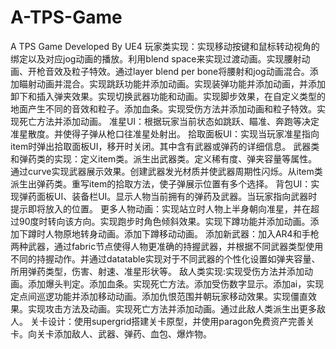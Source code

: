 # A-TPS-Game
A TPS Game Developed By UE4
玩家类实现：实现移动按键和鼠标转动视角的绑定以及对应jog动画的播放。利用blend space来实现过渡动画。实现腰射动画、开枪音效及粒子特效。通过layer blend per bone将腰射和jog动画混合。添加瞄射动画并混合。实现跳跃功能并添加动画。实现装弹功能并添加动画，并添加卸下和插入弹夹效果。实现切换武器功能和动画。实现脚步效果，在自定义类型的地面产生不同的音效和粒子。添加血条。实现受伤方法并添加动画和粒子特效。实现死亡方法并添加动画。
准星UI：根据玩家当前状态如跳跃、瞄准、奔跑等决定准星散度。并使得子弹从枪口往准星处射出。
拾取面板UI：实现当玩家准星指向item时弹出拾取面板UI，移开时关闭。其中含有武器或弹药的详细信息。
武器类和弹药类的实现：定义item类。派生出武器类。定义稀有度、弹夹容量等属性。通过curve实现武器展示效果。创建武器发光材质并使武器周期性闪烁。从item类派生出弹药类。重写item的拾取方法，使子弹展示位置有多个选择。
背包UI：实现弹药面板UI、装备栏UI。显示人物当前拥有的弹药及武器。当玩家指向武器时提示即将放入的位置。
更多人物动画：实现站立时人物上半身朝向准星，并在超过90度时转向该方向。实现跑步时角色倾斜效果。实现下蹲功能并添加动画。添加下蹲时人物原地转身动画。添加下蹲移动动画。
添加新武器：加入AR4和手枪两种武器，通过fabric节点使得人物更准确的持握武器，并根据不同武器类型使用不同的持握动作。并通过datatable实现对于不同武器的个性化设置如弹夹容量、所用弹药类型，伤害、射速、准星形状等。
敌人类实现:实现受伤方法并添加动画。添加爆头判定。添加血条。实现死亡方法。添加受伤数字显示。添加ai，实现定点间巡逻功能并添加移动动画。添加仇恨范围并朝玩家移动效果。实现僵直效果。实现攻击方法及动画。实现死亡方法并添加动画。通过此敌人类派生出更多敌人。
关卡设计：使用supergrid搭建关卡原型，并使用paragon免费资产完善关卡。向关卡添加敌人、武器、弹药、血包、爆炸物。
